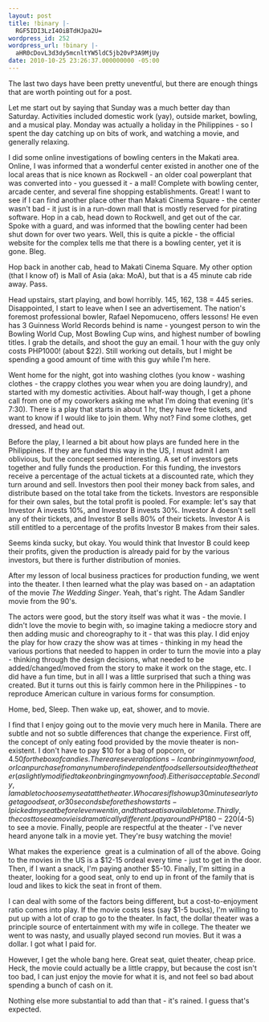 ```yaml
---
layout: post
title: !binary |-
  RGF5IDI3LzI4OiBTdHJpa2U=
wordpress_id: 252
wordpress_url: !binary |-
  aHR0cDovL3d3dy5mcnltYW5ldC5jb20vP3A9MjUy
date: 2010-10-25 23:26:37.000000000 -05:00
---
```

The last two days have been pretty uneventful, but there are enough things that are worth pointing out for a post.

Let me start out by saying that Sunday was a much better day than Saturday. Activities included domestic work (yay), outside market, bowling, and a musical play. Monday was actually a holiday in the Philippines - so I spent the day catching up on bits of work, and watching a movie, and generally relaxing.

<!--more-->I did some online investigations of bowling centers in the Makati area. Online, I was informed that a wonderful center existed in another one of the local areas that is nice known as Rockwell - an older coal powerplant that was converted into - you guessed it - a mall! Complete with bowling center, arcade center, and several fine shopping establishments. Great! I want to see if I can find another place other than Makati Cinema Square - the center wasn't bad - it just is in a run-down mall that is mostly reserved for pirating software. Hop in a cab, head down to Rockwell, and get out of the car. Spoke with a guard, and was informed that the bowling center had been shut down for over two years. Well, this is quite a pickle - the official website for the complex tells me that there is a bowling center, yet it is gone. Bleg.

Hop back in another cab, head to Makati Cinema Square. My other option (that I know of) is Mall of Asia (aka: MoA), but that is a 45 minute cab ride away. Pass.

Head upstairs, start playing, and bowl horribly. 145, 162, 138 = 445 series. Disappointed, I start to leave when I see an advertisement. The nation's foremost professional bowler, Rafael Nepomuceno, offers lessons! He even has 3 Guinness World Records behind is name - youngest person to win the Bowling World Cup, Most Bowling Cup wins, and highest number of bowling titles. I grab the details, and shoot the guy an email. 1 hour with the guy only costs PHP1000! (about $22). Still working out details, but I might be spending a good amount of time with this guy while I'm here.

Went home for the night, got into washing clothes (you know - washing clothes - the crappy clothes you wear when you are doing laundry), and started with my domestic activities. About half-way though, I get a phone call from one of my coworkers asking me what I'm doing that evening (it's 7:30). There is a play that starts in about 1 hr, they have free tickets, and want to know if I would like to join them. Why not? Find some clothes, get dressed, and head out.

Before the play, I learned a bit about how plays are funded here in the Philippines. If they are funded this way in the US, I must admit I am oblivious, but the concept seemed interesting. A set of investors gets together and fully funds the production. For this funding, the investors receive a percentage of the actual tickets at a discounted rate, which they turn around and sell. Investors then pool their money back from sales, and distribute based on the total take from the tickets. Investors are responsible for their own sales, but the total profit is pooled. For example: let's say that Investor A invests 10%, and Investor B invests 30%. Investor A doesn't sell any of their tickets, and Investor B sells 80% of their tickets. Investor A is still entitled to a percentage of the profits Investor B makes from their sales.

Seems kinda sucky, but okay. You would think that Investor B could keep their profits, given the production is already paid for by the various investors, but there is further distribution of monies.

After my lesson of local business practices for production funding, we went into the theater. I then learned what the play was based on - an adaptation of the movie <em>The Wedding Singer</em>. Yeah, that's right. The Adam Sandler movie from the 90's.

The actors were good, but the story itself was what it was - the movie. I didn't love the movie to begin with, so imagine taking a mediocre story and then adding music and choreography to it - that was this play. I did enjoy the play for how crazy the show was at times - thinking in my head the various portions that needed to happen in order to turn the movie into a play - thinking through the design decisions, what needed to be added/changed/moved from the story to make it work on the stage, etc. I did have a fun time, but in all I was a little surprised that such a thing was created. But it turns out this is fairly common here in the Philippines - to reproduce American culture in various forms for consumption.

Home, bed, Sleep. Then wake up, eat, shower, and to movie.

I find that I enjoy going out to the movie very much here in Manila. There are subtle and not so subtle differences that change the experience. First off, the concept of only eating food provided by the movie theater is non-existent. I don't have to pay $10 for a bag of popcorn, or $4.50 for the box of candies. There are several options - I can bring in my own food, or I can purchase from any number of independent food sellers outside of the theater (a slightly modified take on bringing my own food). Either is acceptable. Secondly, I am able to choose my seat at the theater. Who cares if I show up 30 minutes early to get a good seat, or 30 seconds before the show starts - I picked my seat before I even went in, and that seat is available to me. Thirdly, the cost to see a movie is dramatically different. I pay around PHP 180 - 220 ($4-5) to see a movie. Finally, people are respectful at the theater - I've never heard anyone talk in a movie yet. They're busy watching the movie!

What makes the experience  great is a culmination of all of the above. Going to the movies in the US is a $12-15 ordeal every time - just to get in the door. Then, if I want a snack, I'm paying another $5-10. Finally, I'm sitting in a theater, looking for a good seat, only to end up in front of the family that is loud and likes to kick the seat in front of them.

I can deal with some of the factors being different, but a cost-to-enjoyment ratio comes into play. If the movie costs less (say $1-5 bucks), I'm willing to put up with a lot of crap to go to the theater. In fact, the dollar theater was a principle source of entertainment with my wife in college. The theater we went to was nasty, and usually played second run movies. But it was a dollar. I got what I paid for.

However, I get the whole bang here. Great seat, quiet theater, cheap price. Heck, the movie could actually be a little crappy, but because the cost isn't too bad, I can just enjoy the movie for what it is, and not feel so bad about spending a bunch of cash on it.

Nothing else more substantial to add than that - it's rained. I guess that's expected.
